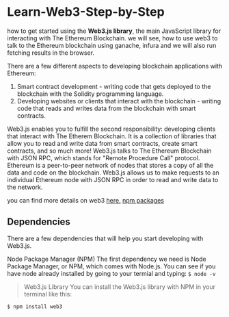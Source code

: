 # Learn-Web3-Step-by-Step
how to get started using the **Web3.js library**, the main JavaScript library for interacting with The Ethereum Blockchain. we will see, how to use web3 to talk to the Ethereum blockchain using ganache, infura and we will also run fetching results in the browser.

There are a few different aspects to developing blockchain applications with Ethereum:
1. Smart contract development - writing code that gets deployed to the blockchain with the Solidity programming language.
2. Developing websites or clients that interact with the blockchain - writing code that reads and writes data from the blockchain with smart contracts.

Web3.js enables you to fulfill the second responsibility: developing clients that interact with The Etherem Blockchain. It is a collection of libraries that allow you to read and write data from smart contracts, create smart contracts, and so much more!
Web3.js talks to The Ethereum Blockchain with JSON RPC, which stands for "Remote Procedure Call" protocol. Ethereum is a peer-to-peer network of nodes that stores a copy of all the data and code on the blockchain. Web3.js allows us to make requests to an individual Ethereum node with JSON RPC in order to read and write data to the network.

you can find more details on web3 [here.](https://web3js.readthedocs.io/en/v1.2.9/) 
[npm packages](https://www.npmjs.com/package/web3)

## Dependencies
There are a few dependencies that will help you start developing with Web3.js.

Node Package Manager (NPM)
The first dependency we need is Node Package Manager, or NPM, which comes with Node.js. You can see if you have node already installed by going to your termial and typing:
`$ node -v`
> Web3.js Library
You can install the Web3.js library with NPM in your terminal like this:

`$ npm install web3`
